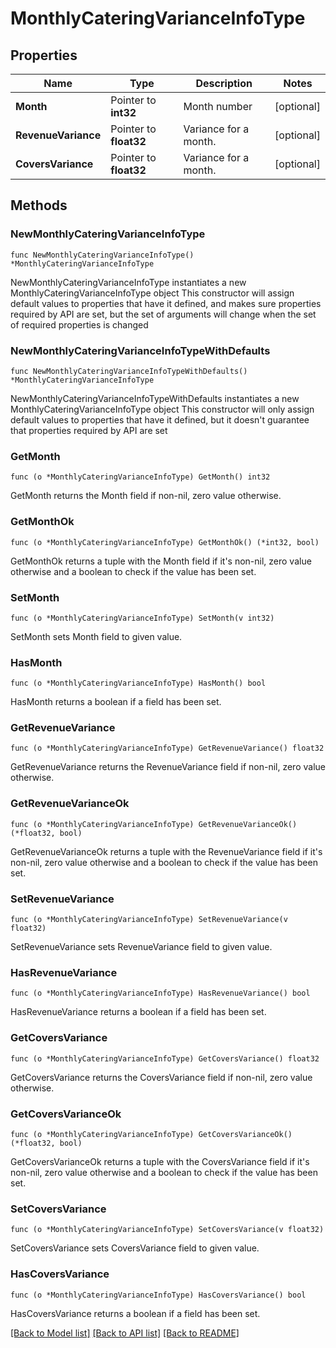 # MonthlyCateringVarianceInfoType

## Properties

Name | Type | Description | Notes
------------ | ------------- | ------------- | -------------
**Month** | Pointer to **int32** | Month number | [optional] 
**RevenueVariance** | Pointer to **float32** | Variance for a month. | [optional] 
**CoversVariance** | Pointer to **float32** | Variance for a month. | [optional] 

## Methods

### NewMonthlyCateringVarianceInfoType

`func NewMonthlyCateringVarianceInfoType() *MonthlyCateringVarianceInfoType`

NewMonthlyCateringVarianceInfoType instantiates a new MonthlyCateringVarianceInfoType object
This constructor will assign default values to properties that have it defined,
and makes sure properties required by API are set, but the set of arguments
will change when the set of required properties is changed

### NewMonthlyCateringVarianceInfoTypeWithDefaults

`func NewMonthlyCateringVarianceInfoTypeWithDefaults() *MonthlyCateringVarianceInfoType`

NewMonthlyCateringVarianceInfoTypeWithDefaults instantiates a new MonthlyCateringVarianceInfoType object
This constructor will only assign default values to properties that have it defined,
but it doesn't guarantee that properties required by API are set

### GetMonth

`func (o *MonthlyCateringVarianceInfoType) GetMonth() int32`

GetMonth returns the Month field if non-nil, zero value otherwise.

### GetMonthOk

`func (o *MonthlyCateringVarianceInfoType) GetMonthOk() (*int32, bool)`

GetMonthOk returns a tuple with the Month field if it's non-nil, zero value otherwise
and a boolean to check if the value has been set.

### SetMonth

`func (o *MonthlyCateringVarianceInfoType) SetMonth(v int32)`

SetMonth sets Month field to given value.

### HasMonth

`func (o *MonthlyCateringVarianceInfoType) HasMonth() bool`

HasMonth returns a boolean if a field has been set.

### GetRevenueVariance

`func (o *MonthlyCateringVarianceInfoType) GetRevenueVariance() float32`

GetRevenueVariance returns the RevenueVariance field if non-nil, zero value otherwise.

### GetRevenueVarianceOk

`func (o *MonthlyCateringVarianceInfoType) GetRevenueVarianceOk() (*float32, bool)`

GetRevenueVarianceOk returns a tuple with the RevenueVariance field if it's non-nil, zero value otherwise
and a boolean to check if the value has been set.

### SetRevenueVariance

`func (o *MonthlyCateringVarianceInfoType) SetRevenueVariance(v float32)`

SetRevenueVariance sets RevenueVariance field to given value.

### HasRevenueVariance

`func (o *MonthlyCateringVarianceInfoType) HasRevenueVariance() bool`

HasRevenueVariance returns a boolean if a field has been set.

### GetCoversVariance

`func (o *MonthlyCateringVarianceInfoType) GetCoversVariance() float32`

GetCoversVariance returns the CoversVariance field if non-nil, zero value otherwise.

### GetCoversVarianceOk

`func (o *MonthlyCateringVarianceInfoType) GetCoversVarianceOk() (*float32, bool)`

GetCoversVarianceOk returns a tuple with the CoversVariance field if it's non-nil, zero value otherwise
and a boolean to check if the value has been set.

### SetCoversVariance

`func (o *MonthlyCateringVarianceInfoType) SetCoversVariance(v float32)`

SetCoversVariance sets CoversVariance field to given value.

### HasCoversVariance

`func (o *MonthlyCateringVarianceInfoType) HasCoversVariance() bool`

HasCoversVariance returns a boolean if a field has been set.


[[Back to Model list]](../README.md#documentation-for-models) [[Back to API list]](../README.md#documentation-for-api-endpoints) [[Back to README]](../README.md)


